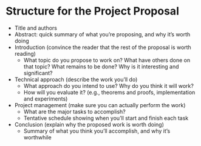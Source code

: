 # Structure for the Project Proposal

- Title and authors
- Abstract: quick summary of what you’re proposing, and why it’s worth doing
- Introduction (convince the reader that the rest of the proposal is worth reading)
	- What topic do you propose to work on? What have others done on that topic? What remains to be done? Why is it interesting and significant?
- Technical approach (describe the work you’ll do)
	- What approach do you intend to use? Why do you think it will work?
	- How will you evaluate it? (e.g., theorems and proofs, implementation and experiments)
- Project management (make sure you can actually perform the work) 
	- What are the major tasks to accomplish?
	- Tentative schedule showing when you’ll start and finish each task
- Conclusion (explain why the proposed work is worth doing)
	- Summary of what you think you’ll accomplish, and why it’s worthwhile